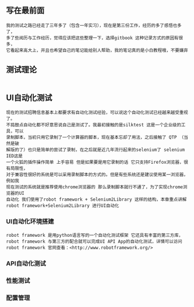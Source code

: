 ## 写在最前面



```
我的测试之路已经走了三年多了（包含一年实习），现在是第三份工作，经历的多了感悟也多了，
多了些阅历与工作经历，觉得应该把这些整理一下，选择gitbook 这种记录方式的原因有很多，
它看起来高大上，并且也希望自己的笔记能给别人帮助，我的笔记真的是小白教程哦，不要嫌弃
```

## 测试理论

```

```

## UI自动化测试

```
现在的测试招聘信息基本上都要求有自动化测试经验，可以说这个自动化测试已经越来越受重视了。
不捣鼓点自动化都不好意思说自己是测试了。我最初接触的是silktest 这是一个企业级的工具，可以
录制脚本，当初只用它录制了一个计算器的脚本，现在基本忘却了用法，之后接触了 QTP （当然是破
解版的了）也只是简单的尝试了录制，在之后就是近几年流行起来的selenium了 selenium IED这是
一个火狐的插件操作简单 上手容易 但是如果要是用它录制的话 它只支持Firefox浏览器，很有局限性， 
对于兼容性很好的系统是可以采用录制脚本的方式的。但是有些系统还是建议使用某一浏览器，例如我
现在测试的系统就是推荐使用chrome浏览器的 那么录制脚本就行不通了，为了实现chrome浏览器的UI
自动化 我们使用了robot framework + Selenium2Library 这样的结构，本章重点讲解 
robot framework+Selenium2Library 进行UI自动化
```

### UI自动化环境搭建

```robot framework 是用python语言写的一个自动化测试框架 它还具有丰富的第三方库，robot framework 与第三方的配合就可以完成UI API App的自动化测试，详情可以访问robot framework 官网查看：<http://www.robotframework.org/>```

### API自动化测试

### 性能测试

### 配置管理


